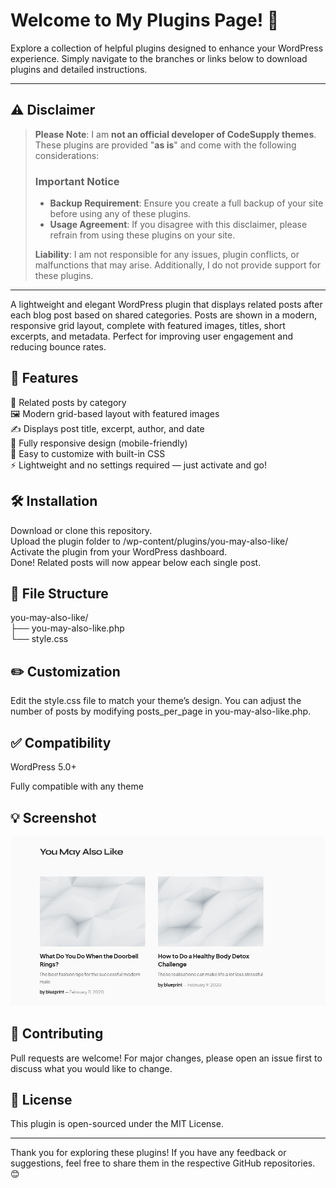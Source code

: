 # Welcome to My Plugins Page! 🎉  

Explore a collection of helpful plugins designed to enhance your WordPress experience. Simply navigate to the branches or links below to download plugins and detailed instructions.  

---

## ⚠️ Disclaimer  

> **Please Note**: I am **not an official developer of CodeSupply themes**. These plugins are provided "**as is**" and come with the following considerations:  
> 
> ### Important Notice  
> - **Backup Requirement**: Ensure you create a full backup of your site before using any of these plugins.  
> - **Usage Agreement**: If you disagree with this disclaimer, please refrain from using these plugins on your site.  
>
> **Liability**: I am not responsible for any issues, plugin conflicts, or malfunctions that may arise. Additionally, I do not provide support for these plugins.  

---

A lightweight and elegant WordPress plugin that displays related posts after each blog post based on shared categories. Posts are shown in a modern, responsive grid layout, complete with featured images, titles, short excerpts, and metadata. Perfect for improving user engagement and reducing bounce rates.

## 🧩 Features
🔗 Related posts by category<br>
🖼 Modern grid-based layout with featured images<br>
✍️ Displays post title, excerpt, author, and date<br>
📱 Fully responsive design (mobile-friendly)<br>
🎨 Easy to customize with built-in CSS<br>
⚡ Lightweight and no settings required — just activate and go!

## 🛠 Installation
Download or clone this repository.<br>
Upload the plugin folder to /wp-content/plugins/you-may-also-like/<br>
Activate the plugin from your WordPress dashboard.<br>
Done! Related posts will now appear below each single post.

## 📁 File Structure
you-may-also-like/<br>
├── you-may-also-like.php<br>
└── style.css

## ✏️ Customization
Edit the style.css file to match your theme’s design. You can adjust the number of posts by modifying posts_per_page in you-may-also-like.php.

## ✅ Compatibility
WordPress 5.0+

Fully compatible with any theme

## 💡 Screenshot
![Alt text](https://github.com/childtheme/codesupple/blob/You-May-Also-Like/screenshot.jpg)
## 🤝 Contributing
Pull requests are welcome! For major changes, please open an issue first to discuss what you would like to change.

## 📄 License
This plugin is open-sourced under the MIT License.

---

Thank you for exploring these plugins! If you have any feedback or suggestions, feel free to share them in the respective GitHub repositories. 😊  

